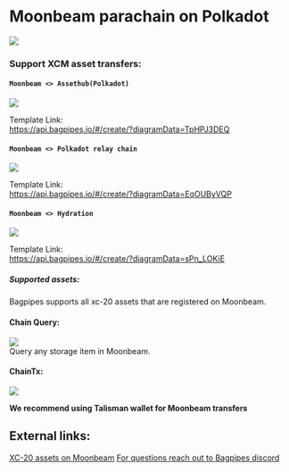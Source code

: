 # Moonbeam parachain on Polkadot


![](/img/moonbeam.png)


### Support XCM asset transfers:

#### `Moonbeam <> Assethub(Polkadot)`    
![](/img/moonbeamassethub.png)

Template Link:    
https://api.bagpipes.io/#/create/?diagramData=TpHPJ3DEQ 


#### `Moonbeam <> Polkadot relay chain`    
![](/img/moonbeampolkadot.png)   


Template Link:   
https://api.bagpipes.io/#/create/?diagramData=EqOUByVQP

#### `Moonbeam <> Hydration`    
![](/img/moonbeamhydra.png)   

Template Link:   
https://api.bagpipes.io/#/create/?diagramData=sPn_LOKiE 

##### Supported assets:
Bagpipes supports all xc-20 assets that are registered on Moonbeam. 




#### Chain Query:    
![](/img/moonbeamquery.png)  
Query any storage item in Moonbeam.

#### ChainTx:    

![](/img/moontx.png)

**We recommend using Talisman wallet for Moonbeam transfers**



## External links:   
[XC-20 assets on Moonbeam](https://docs.moonbeam.network/builders/interoperability/xcm/xc20/overview/)
[For questions reach out to Bagpipes discord](https://discord.gg/dQafSnwFB7)   